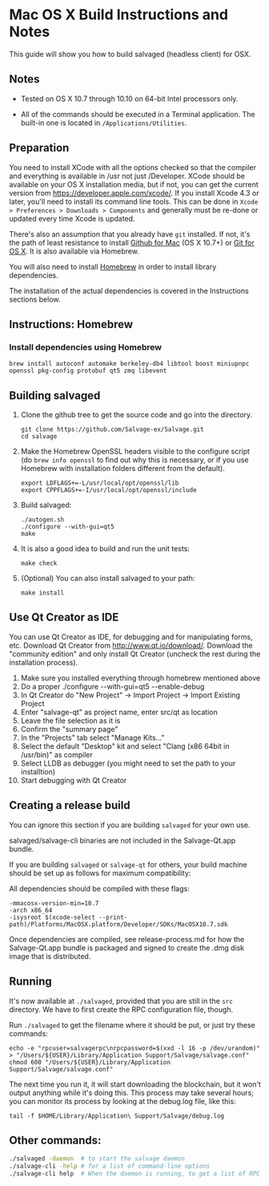 # Mac OS X Build Instructions and Notes

This guide will show you how to build salvaged (headless client) for OSX.

## Notes

* Tested on OS X 10.7 through 10.10 on 64-bit Intel processors only.

* All of the commands should be executed in a Terminal application. The
  built-in one is located in `/Applications/Utilities`.

## Preparation

You need to install XCode with all the options checked so that the compiler and
everything is available in /usr not just /Developer. XCode should be available
on your OS X installation media, but if not, you can get the current version
from https://developer.apple.com/xcode/. If you install Xcode 4.3 or later,
you'll need to install its command line tools. This can be done in `Xcode >
Preferences > Downloads > Components` and generally must be re-done or updated
every time Xcode is updated.

There's also an assumption that you already have `git` installed. If not, it's
the path of least resistance to install [Github for Mac](https://mac.github.com/)
(OS X 10.7+) or [Git for OS X](https://code.google.com/p/git-osx-installer/).
It is also available via Homebrew.

You will also need to install [Homebrew](http://brew.sh) in order to install
library dependencies.

The installation of the actual dependencies is covered in the Instructions
sections below.

## Instructions: Homebrew

### Install dependencies using Homebrew

```
brew install autoconf automake berkeley-db4 libtool boost miniupnpc openssl pkg-config protobuf qt5 zmq libevent
```

## Building salvaged

1. Clone the github tree to get the source code and go into the directory.

   ```
   git clone https://github.com/Salvage-ex/Salvage.git
   cd salvage
   ```

2. Make the Homebrew OpenSSL headers visible to the configure script (do
   `brew info openssl` to find out why this is necessary, or if you use
   Homebrew with installation folders different from the default).

   ```
   export LDFLAGS+=-L/usr/local/opt/openssl/lib
   export CPPFLAGS+=-I/usr/local/opt/openssl/include
   ```

3. Build salvaged:

   ```
   ./autogen.sh
   ./configure --with-gui=qt5
   make
   ```

4. It is also a good idea to build and run the unit tests:

   ```
   make check
   ```

5. (Optional) You can also install salvaged to your path:

   ```
   make install
   ```

## Use Qt Creator as IDE

You can use Qt Creator as IDE, for debugging and for manipulating forms, etc.
Download Qt Creator from http://www.qt.io/download/. Download the "community
edition" and only install Qt Creator (uncheck the rest during the installation
process).

1. Make sure you installed everything through homebrew mentioned above
2. Do a proper ./configure --with-gui=qt5 --enable-debug
3. In Qt Creator do "New Project" -> Import Project -> Import Existing Project
4. Enter "salvage-qt" as project name, enter src/qt as location
5. Leave the file selection as it is
6. Confirm the "summary page"
7. In the "Projects" tab select "Manage Kits..."
8. Select the default "Desktop" kit and select "Clang (x86 64bit in /usr/bin)" as compiler
9. Select LLDB as debugger (you might need to set the path to your installtion)
10. Start debugging with Qt Creator

## Creating a release build

You can ignore this section if you are building `salvaged` for your own use.

salvaged/salvage-cli binaries are not included in the Salvage-Qt.app bundle.

If you are building `salvaged` or `salvage-qt` for others, your build machine
should be set up as follows for maximum compatibility:

All dependencies should be compiled with these flags:

```
-mmacosx-version-min=10.7
-arch x86_64
-isysroot $(xcode-select --print-path)/Platforms/MacOSX.platform/Developer/SDKs/MacOSX10.7.sdk
```

Once dependencies are compiled, see release-process.md for how the
Salvage-Qt.app bundle is packaged and signed to create the .dmg disk image that
is distributed.

## Running

It's now available at `./salvaged`, provided that you are still in the `src`
directory. We have to first create the RPC configuration file, though.

Run `./salvaged` to get the filename where it should be put, or just try these
commands:

```
echo -e "rpcuser=salvagerpc\nrpcpassword=$(xxd -l 16 -p /dev/urandom)" > "/Users/${USER}/Library/Application Support/Salvage/salvage.conf"
chmod 600 "/Users/${USER}/Library/Application Support/Salvage/salvage.conf"
```

The next time you run it, it will start downloading the blockchain, but it
won't output anything while it's doing this. This process may take several
hours; you can monitor its process by looking at the debug.log file, like this:

```
tail -f $HOME/Library/Application\ Support/Salvage/debug.log
```

## Other commands:

```bash
./salvaged -daemon  # to start the salvage daemon
./salvage-cli -help # for a list of command-line options
./salvage-cli help  # When the daemon is running, to get a list of RPC commands
```
